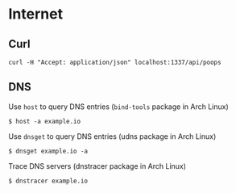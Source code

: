 # Internet

## Curl

```
curl -H "Accept: application/json" localhost:1337/api/poops
```

## DNS

Use `host` to query DNS entries (`bind-tools` package in Arch Linux)

```
$ host -a example.io
```

Use `dnsget` to query DNS entries (udns package in Arch Linux)

```
$ dnsget example.io -a
```

Trace DNS servers (dnstracer package in Arch Linux)

```
$ dnstracer example.io
```

